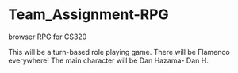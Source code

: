 Team_Assignment-RPG
===================

browser RPG for CS320

This will be a turn-based role playing game.
There will be Flamenco everywhere!
The main character will be Dan Hazama- Dan H.